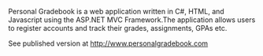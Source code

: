 Personal Gradebook is a web application written in C#, HTML, and Javascript using the ASP.NET MVC Framework.The application allows users to register accounts and track their grades, assignments, GPAs etc.

See published version at http://www.personalgradebook.com
